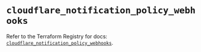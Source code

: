 # `cloudflare_notification_policy_webhooks`

Refer to the Terraform Registry for docs: [`cloudflare_notification_policy_webhooks`](https://registry.terraform.io/providers/cloudflare/cloudflare/4.45.0/docs/resources/notification_policy_webhooks).
